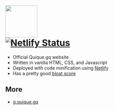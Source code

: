 <a href="https://quique.gq"><img height="100" src="https://quique.gq/assets/logo.svg"></a>
<br>
[![Netlify Status](https://api.netlify.com/api/v1/badges/dad463e0-d0df-47e9-9038-e83bdfd15eea/deploy-status)](https://app.netlify.com/sites/quique/deploys)
=====
<ul>
  <li>Official Quique.gq website</li>
  <li>Written in vanilla HTML, CSS, and Javascript</li>
  <li>Deployed with code minification using <a href="https://netlify.com">Netlify</a></li>
  <li>Has a pretty good <a target="_blank" href="https://www.webbloatscore.com/?url=quique.gq">bloat score</a></li>
</ul>
<h2>More</h2>
<ul>
  <li><a href="https://github.com/quique-gq/g">g.quique.gq</a></li>
</ul>

